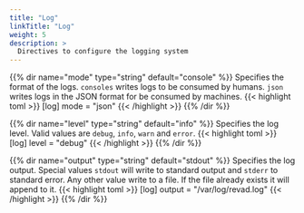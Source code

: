 ```yaml
---
title: "Log"
linkTitle: "Log"
weight: 5
description: >
  Directives to configure the logging system
---
```


{{% dir name="mode" type="string" default="console" %}}
Specifies the format of the logs. `consoles` writes logs to be consumed by humans.
`json` writes logs in the JSON format for be consumed by machines.
{{< highlight toml >}}
[log]
mode = "json"
{{< /highlight >}}
{{% /dir %}}

{{% dir name="level" type="string" default="info" %}}
Specifies the log level. Valid values are `debug`, `info`, `warn` and `error`.
{{< highlight toml >}}
[log]
level = "debug"
{{< /highlight >}}
{{% /dir %}}

{{% dir name="output" type="string" default="stdout" %}}
Specifies the log output. Special values `stdout` will write to standard output and `stderr` to standard error.
Any other value write to a file. If the file already exists it will append to it.
{{< highlight toml >}}
[log]
output = "/var/log/revad.log"
{{< /highlight >}}
{{% /dir %}}
